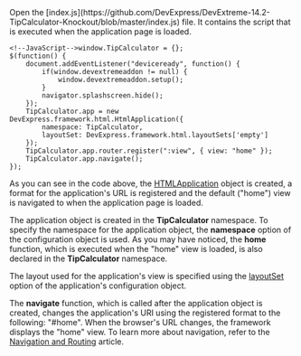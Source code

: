 <article data-show="/Demos/TipCalculator/">
Open the [index.js](https://github.com/DevExpress/DevExtreme-14.2-TipCalculator-Knockout/blob/master/index.js) file. It contains the script that is executed when the application page is loaded.

    <!--JavaScript-->window.TipCalculator = {};
    $(function() {
        document.addEventListener("deviceready", function() {
            if(window.devextremeaddon != null) {
                window.devextremeaddon.setup();
            }
            navigator.splashscreen.hide();
        });
        TipCalculator.app = new DevExpress.framework.html.HtmlApplication({
            namespace: TipCalculator,        
            layoutSet: DevExpress.framework.html.layoutSets['empty']
        });
        TipCalculator.app.router.register(":view", { view: "home" });
        TipCalculator.app.navigate();   
    });

As you can see in the code above, the [HTMLApplication](/api-reference/40%20SPA%20Framework/HtmlApplication '/Documentation/ApiReference/SPA_Framework/HtmlApplication/') object is created, a format for the application's URL is registered and the default ("home") view is navigated to when the application page is loaded.

The application object is created in the **TipCalculator** namespace. To specify the namespace for the application object, the **namespace** option of the configuration object is used. As you may have noticed, the **home** function, which is executed when the "home" view is loaded, is also declared in the **TipCalculator** namespace.

The layout used for the application's view is specified using the [layoutSet](/api-reference/40%20SPA%20Framework/HtmlApplication/1%20Configuration/layoutSet.md '/Documentation/ApiReference/SPA_Framework/HtmlApplication/Configuration/#layoutSet') option of the application's configuration object.

The **navigate** function, which is called after the application object is created, changes the application's URI using the registered format to the following: "#home". When the browser's URL changes, the framework displays the "home" view. To learn more about navigation, refer to the [Navigation and Routing](/concepts/40%20SPA%20Framework/3%20Navigation%20and%20Routing '/Documentation/Guide/SPA_Framework/Navigation_and_Routing/') article.

</article>